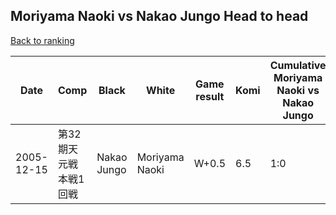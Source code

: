 ## Moriyama Naoki vs Nakao Jungo Head to head

[Back to ranking](../../index.md)




| **Date** | **Comp** | **Black** | **White** | **Game result** | **Komi** | **Cumulative Moriyama Naoki vs Nakao Jungo** | **Moriyama Naoki streak** | **Nakao Jungo streak** | 
| --- | --- | --- | --- | --- | --- | --- | --- | --- |
| 2005-12-15 | 第32期天元戦本戦1回戦 | Nakao Jungo | Moriyama Naoki | W+0.5 | 6.5 | 1:0 | 1 | 0 |




